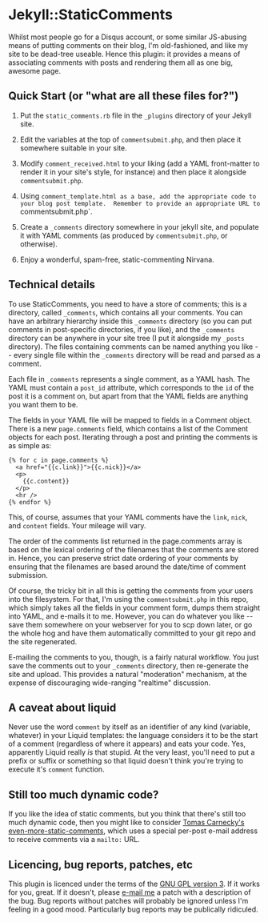 # Jekyll::StaticComments

Whilst most people go for a Disqus account, or some similar JS-abusing means
of putting comments on their blog, I'm old-fashioned, and like my site to be
dead-tree useable.  Hence this plugin: it provides a means of associating
comments with posts and rendering them all as one big, awesome page.

## Quick Start (or "what are all these files for?")

1. Put the `static_comments.rb` file in the `_plugins` directory of your
Jekyll site.

1. Edit the variables at the top of `commentsubmit.php`, and then place it
somewhere suitable in your site.

1. Modify `comment_received.html` to your liking (add a YAML front-matter to
render it in your site's style, for instance) and then place it alongside
`commentsubmit.php`.

1. Using `comment_template.html as a base, add the appropriate code to your
blog post template.  Remember to provide an appropriate URL to
`commentsubmit.php`.

1. Create a `_comments` directory somewhere in your jekyll site, and
populate it with YAML comments (as produced by `commentsubmit.php`, or
otherwise).

1. Enjoy a wonderful, spam-free, static-commenting Nirvana.

## Technical details

To use StaticComments, you need to have a store of comments; this is a
directory, called `_comments`, which contains all your comments.  You can
have an arbitrary hierarchy inside this `_comments` directory (so you can
put comments in post-specific directories, if you like), and the `_comments`
directory can be anywhere in your site tree (I put it alongside my `_posts`
directory).  The files containing comments can be named anything you like --
every single file within the `_comments` directory will be read and parsed
as a comment.

Each file in `_comments` represents a single comment, as a YAML hash.  The
YAML must contain a `post_id` attribute, which corresponds to the `id` of
the post it is a comment on, but apart from that the YAML fields are
anything you want them to be.

The fields in your YAML file will be mapped to fields in a Comment
object.  There is a new `page.comments` field, which contains a list of the
Comment objects for each post.  Iterating through a post and printing the
comments is as simple as:

    {% for c in page.comments %}
      <a href="{{c.link}}">{{c.nick}}</a>
      <p>
        {{c.content}}
      </p>
      <hr />
    {% endfor %}

This, of course, assumes that your YAML comments have the `link`, `nick`,
and `content` fields.  Your mileage will vary.

The order of the comments list returned in the page.comments array is
based on the lexical ordering of the filenames that the comments are
stored in.  Hence, you can preserve strict date ordering of your comments
by ensuring that the filenames are based around the date/time of comment
submission.

Of course, the tricky bit in all this is getting the comments from your
users into the filesystem.  For that, I'm using the `commentsubmit.php` in
this repo, which simply takes all the fields in your comment form, dumps
them straight into YAML, and e-mails it to me.  However, you can do whatever
you like -- save them somewhere on your webserver for you to scp down later,
or go the whole hog and have them automatically committed to your git repo
and the site regenerated.

E-mailing the comments to you, though, is a fairly natural workflow.  You
just save the comments out to your `_comments` directory, then re-generate
the site and upload.  This provides a natural "moderation" mechanism, at the
expense of discouraging wide-ranging "realtime" discussion.

## A caveat about liquid

Never use the word `comment` by itself as an identifier of any kind
(variable, whatever) in your Liquid templates: the language considers it to
be the start of a comment (regardless of where it appears) and eats your
code.  Yes, apparently Liquid really *is* that stupid.  At the very least,
you'll need to put a prefix or suffix or something so that liquid doesn't
think you're trying to execute it's `comment` function.

## Still too much dynamic code?

If you like the idea of static comments, but you think that there's still
too much dynamic code, then you might like to consider [Tomas Carnecky's
even-more-static-comments](https://blog.caurea.org/2012/03/31/this-blog-has-comments-again.html),
which uses a special per-post e-mail address to receive comments via a
`mailto:` URL.

## Licencing, bug reports, patches, etc

This plugin is licenced under the terms of the [GNU GPL version
3](http://www.gnu.org/licenses/gpl-3.0.html).  If it works for you, great. 
If it doesn't, please [e-mail me](mailto:mpalmer@hezmatt.org) a patch with a
description of the bug.  Bug reports without patches will probably be
ignored unless I'm feeling in a good mood.  Particularly bug reports may be
publically ridiculed.

